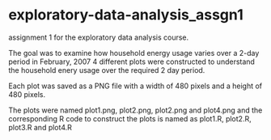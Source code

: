 # exploratory-data-analysis_assgn1
assignment 1 for the exploratory data analysis course.

The goal was to examine how household energy usage varies over a 2-day period in February, 2007 </n>
4 different plots were constructed to understand the household enery usage over the required 2 day period.

Each plot was saved as a PNG file with a width of 480 pixels and a height of 480 pixels.

The plots were named plot1.png, plot2.png, plot2.png and plot4.png and the corresponding R code to construct the plots is named
as plot1.R, plot2.R, plot3.R and plot4.R
